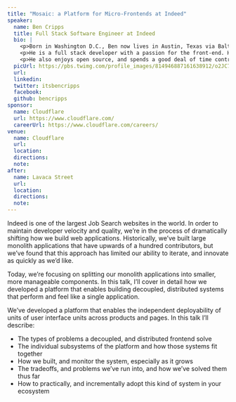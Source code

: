 ```yaml
---
title: "Mosaic: a Platform for Micro-Frontends at Indeed"
speaker:
  name: Ben Cripps
  title: Full Stack Software Engineer at Indeed
  bio: |
    <p>Born in Washington D.C., Ben now lives in Austin, Texas via Baltimore MD. He enjoys lifting weights, hiking with his wife and dog, the Orioles, ping pong, and reading.</p>
    <p>He is a full stack developer with a passion for the front-end. He enjoys writing JavaScript, with a focus on functional paradigms. Although he prefers React, he pride himself on being framework agnostic. Apart from client-side code and Node, he likes to write python and doesn't mind the occasional C# or Java.</p>
    <p>He also enjoys open source, and spends a good deal of time contributing to personal and public open source projects.</p>
  picUrl: https://pbs.twimg.com/profile_images/814946887161638912/o2JC7WQ2_400x400.jpg
  url:
  linkedin:
  twitter: itsbencripps
  facebook:
  github: bencripps
sponsor:
  name: Cloudflare
  url: https://www.cloudflare.com/
  careerUrl: https://www.cloudflare.com/careers/
venue:
  name: Cloudflare
  url:
  location:
  directions:
  note:
after:
  name: Lavaca Street
  url:
  location:
  directions:
  note:
---
```


Indeed is one of the largest Job Search websites in the world. In order to maintain developer velocity and quality, we’re in the process of dramatically shifting how we build web applications. Historically, we’ve built large monolith applications that have upwards of a hundred contributors, but we’ve found that this approach has limited our ability to iterate, and innovate as quickly as we’d like.

Today, we’re focusing on splitting our monolith applications into smaller, more manageable components. In this talk, I’ll cover in detail how we developed a platform that enables building decoupled, distributed systems that perform and feel like a single application.

We’ve developed a platform that enables the independent deployability of units of user interface units across products and pages. In this talk I’ll describe:

* The types of problems a decoupled, and distributed frontend solve
* The individual subsystems of the platform and how those systems fit together
* How we built, and monitor the system, especially as it grows
* The tradeoffs, and problems we’ve run into, and how we’ve solved them thus far
* How to practically, and incrementally adopt this kind of system in your ecosystem
